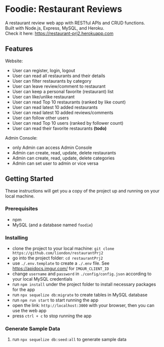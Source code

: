 # Foodie: Restaurant Reviews
A restaurant review web app with RESTful APIs and CRUD functions.  
Built with Node.js, Express, MySQL, and Heroku.  
Check it here: https://restaurant-prj2.herokuapp.com  

## Features
Website:
- User can register, login, logout
- User can read all restaurants and their details
- User can filter restaurants by category
- User can leave review/comment to restaurant
- User can keep a personal favorite (restaurant) list
- User can like/unlike restaurant
- User can read Top 10 restaurants (ranked by like count)
- User can read latest 10 added restaurants
- User can read latest 10 added reviews/comments
- User can follow other users
- User can read Top 10 users (ranked by follower count)
- User can read their favorite restaurants **(todo)**

Admin Console:
- only Admin can access Admin Console
- Admin can create, read, update, delete restaurants
- Admin can create, read, update, delete categories
- Admin can set user to admin or vice versa

## Getting Started
These instructions will get you a copy of the project up and running on your local machine.  

### Prerequisites
- npm  
- MySQL (and a database named `foodie`)

### Installing
- clone the project to your local machine: `git clone https://github.com/liondon/restaurantPrj2`
- go into the project folder: `cd restaurantPrj2`
- use `./.env.template` to create a `./.env` file. See https://apidocs.imgur.com/ for `IMGUR_CLIENT_ID`
- change `username` and `password` in `./config/config.json` according to your local MySQL credentials
- run `npm install` under the project folder to install necessary packages for the app
- run `npx sequelize db:migrate` to create tables in MySQL database
- run `npm run start` to start running the app
- open the link: `http://localhost:3000` with your browser, then you can use the web app
- press `ctrl + c` to stop running the app

### Generate Sample Data
1. run `npx sequelize db:seed:all` to generate sample data
